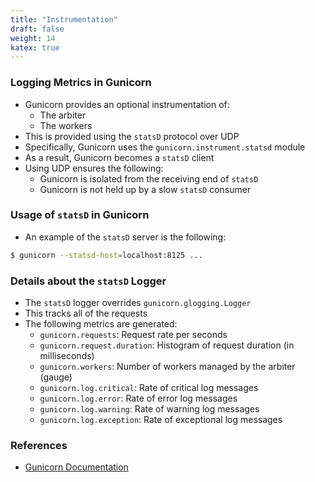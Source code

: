 ```yaml
---
title: "Instrumentation"
draft: false
weight: 14
katex: true
---
```


### Logging Metrics in Gunicorn
- Gunicorn provides an optional instrumentation of:
	- The arbiter
	- The workers
- This is provided using the `statsD` protocol over UDP
- Specifically, Gunicorn uses the `gunicorn.instrument.statsd` module
- As a result, Gunicorn becomes a `statsD` client
- Using UDP ensures the following:
	- Gunicorn is isolated from the receiving end of `statsD`
	- Gunicorn is not held up by a slow `statsD` consumer

### Usage of `statsD` in Gunicorn
- An example of the `statsD` server is the following:

```sh
$ gunicorn --statsd-host=localhost:8125 ...
```

### Details about the `statsD` Logger
- The `statsD` logger overrides `gunicorn.glogging.Logger`
- This tracks all of the requests
- The following metrics are generated:
	- `gunicorn.requests`: Request rate per seconds
	- `gunicorn.request.duration`: Histogram of request duration (in milliseconds)
	- `gunicorn.workers`: Number of workers managed by the arbiter (gauge)
	- `gunicorn.log.critical`: Rate of critical log messages
	- `gunicorn.log.error`: Rate of error log messages
	- `gunicorn.log.warning`: Rate of warning log messages
	- `gunicorn.log.exception`: Rate of exceptional log messages

### References
- [Gunicorn Documentation](https://docs.gunicorn.org/en/stable/instrumentation.html)

